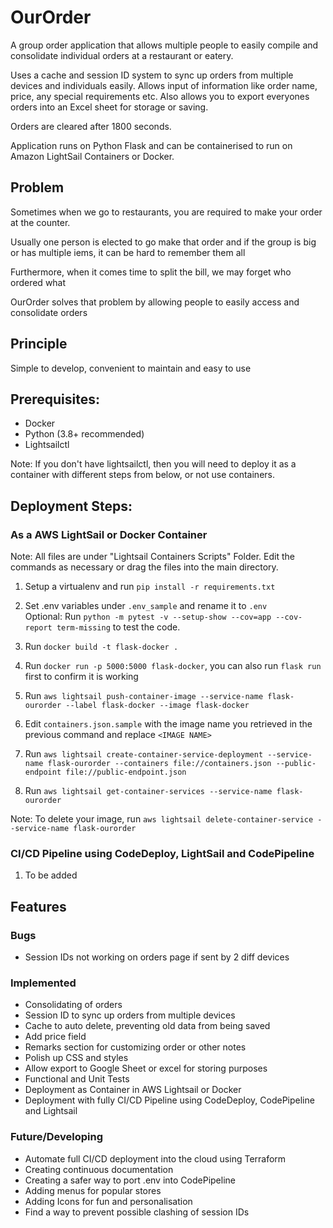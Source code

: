 # OurOrder
A group order application that allows multiple people to easily compile and consolidate individual orders at a restaurant or eatery.

Uses a cache and session ID system to sync up orders from multiple devices and individuals easily. Allows input of information like order name, price, any special requirements etc. Also allows you to export everyones orders into an Excel sheet for storage or saving.

Orders are cleared after 1800 seconds.

Application runs on Python Flask and can be containerised to run on Amazon LightSail Containers or Docker.

## Problem
Sometimes when we go to restaurants, you are required to make your order at the counter. 

Usually one person is elected to go make that order and if the group is big or has multiple iems, it can be hard to remember them all

Furthermore, when it comes time to split the bill, we may forget who ordered what

OurOrder solves that problem by allowing people to easily access and consolidate orders

## Principle
Simple to develop, convenient to maintain and easy to use

## Prerequisites:
- Docker
- Python (3.8+ recommended)
- Lightsailctl

Note: If you don't have lightsailctl, then you will need to deploy it as a container with different steps from below, or not use containers.

## Deployment Steps:
### As a AWS LightSail or Docker Container
Note: All files are under "Lightsail Containers Scripts" Folder. Edit the commands as necessary or drag the files into the main directory.
1. Setup a virtualenv and run `pip install -r requirements.txt`
2. Set .env variables under `.env_sample` and rename it to `.env`
    <br>Optional: Run `python -m pytest -v --setup-show --cov=app --cov-report term-missing` to test the code.

3. Run `docker build -t flask-docker .`
4. Run `docker run -p 5000:5000 flask-docker`, you can also run `flask run` first to confirm it is working 
5. Run `aws lightsail push-container-image --service-name flask-ourorder --label flask-docker --image flask-docker`
6. Edit `containers.json.sample` with the image name you retrieved in the previous command and replace `<IMAGE NAME>`
7. Run `aws lightsail create-container-service-deployment --service-name flask-ourorder --containers file://containers.json --public-endpoint file://public-endpoint.json`
8. Run `aws lightsail get-container-services --service-name flask-ourorder`


Note: To delete your image, run `aws lightsail delete-container-service --service-name flask-ourorder`

### CI/CD Pipeline using CodeDeploy, LightSail and CodePipeline
1. To be added

## Features
### Bugs
- Session IDs not working on orders page if sent by 2 diff devices

### Implemented
- Consolidating of orders
- Session ID to sync up orders from multiple devices
- Cache to auto delete, preventing old data from being saved
- Add price field
- Remarks section for customizing order or other notes
- Polish up CSS and styles
- Allow export to Google Sheet or excel for storing purposes
- Functional and Unit Tests
- Deployment as Container in AWS Lightsail or Docker
- Deployment with fully CI/CD Pipeline using CodeDeploy, CodePipeline and Lightsail

### Future/Developing
- Automate full CI/CD deployment into the cloud using Terraform
- Creating continuous documentation
- Creating a safer way to port .env into CodePipeline
- Adding menus for popular stores
- Adding Icons for fun and personalisation
- Find a way to prevent possible clashing of session IDs